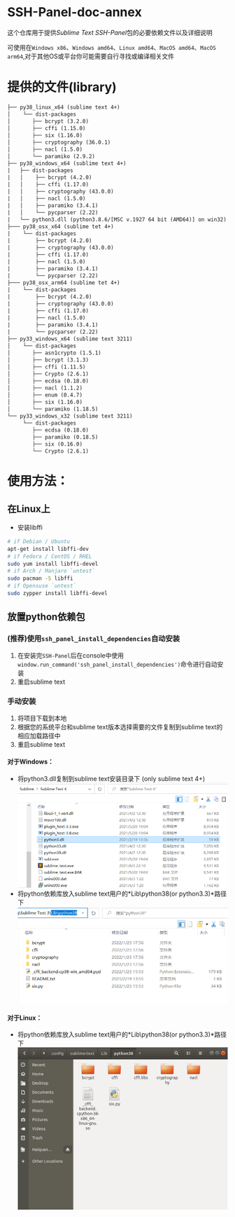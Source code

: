 SSH-Panel-doc-annex
=====================

这个仓库用于提供*Sublime Text SSH-Panel*包的必要依赖文件以及详细说明

可使用在`Windows x86`、`Windows amd64`、`Linux amd64`、`MacOS amd64`、`MacOS arm64`,对于其他OS或平台你可能需要自行寻找或编译相关文件

# 提供的文件(library)
```
├── py38_linux_x64 (sublime text 4+)
│	 └── dist-packages
│		├── bcrypt (3.2.0)
│		├── cffi (1.15.0)
│		├── six (1.16.0)
│		├── cryptography (36.0.1)
│		├── nacl (1.5.0)
│		└── paramiko (2.9.2)
├── py38_windows_x64 (sublime text 4+)
|	├── dist-packages
|	│	 ├── bcrypt (4.2.0)
|	│	 ├── cffi (1.17.0)
|	│	 ├── cryptography (43.0.0)
|	│	 ├── nacl (1.5.0)
|	│	 ├── paramiko (3.4.1)
|	│	 └── pycparser (2.22)
|	└── python3.dll (python3.8.6/[MSC v.1927 64 bit (AMD64)] on win32)
├─── py38_osx_x64 (sublime tet 4+)
|	 └── dist-packages
|		 ├── bcrypt (4.2.0)
|		 ├── cryptography (43.0.0)
|		 ├── cffi (1.17.0)
|		 ├── nacl (1.5.0)
|		 ├── paramiko (3.4.1)
|		 └── pycparser (2.22)
├─── py38_osx_arm64 (sublime tet 4+)
|	 └── dist-packages
|		 ├── bcrypt (4.2.0)
|		 ├── cryptography (43.0.0)
|		 ├── cffi (1.17.0)
|		 ├── nacl (1.5.0)
|		 ├── paramiko (3.4.1)
|		 └── pycparser (2.22)
├── py33_windows_x64 (sublime text 3211)
│	 └── dist-packages
│		├── asn1crypto (1.5.1)
│		├── bcrypt (3.1.3)
│		├── cffi (1.11.5)
│		├── Crypto (2.6.1)
│		├── ecdsa (0.18.0)
│		├── nacl (1.1.2)
│		├── enum (0.4.7)
│		├── six (1.16.0)
│		└── paramiko (1.18.5)
└── py33_windows_x32 (sublime text 3211)
	 └── dist-packages
		├── ecdsa (0.18.0)
		├── paramiko (0.18.5)
		├── six (0.16.0)
		└── Crypto (2.6.1)
```

# 使用方法：

## 在Linux上
* 安装libffi
```bash
# if Debian / Ubuntu
apt-get install libffi-dev
# if Fedora / CentOS / RHEL
sudo yum install libffi-devel
# if Arch / Manjaro `untest`
sudo pacman -S libffi
# if Opensuse `untest`
sudo zypper install libffi-devel
```

## 放置python依赖包

### (推荐)使用`ssh_panel_install_dependencies`自动安装
1. 在安装完`SSH-Panel`后在console中使用`window.run_command('ssh_panel_install_dependencies')`命令进行自动安装
2. 重启sublime text

### 手动安装
1. 将项目下载到本地
2. 根据您的系统平台和sublime text版本选择需要的文件复制到sublime text的相应加载路径中
3. 重启sublime text

#### 对于Windows：
* 将python3.dll复制到sublime text安装目录下 (only sublime text 4+)
![Screenshot](https://raw.githubusercontent.com/Haiquan-27/SSH-Panel-doc-annex/main/dependent_dll.png)
* 将python依赖库放入sublime text用户的*Lib\python38(or python3.3)*路径下
![Screenshot](https://github.com/Haiquan-27/SSH-Panel-doc-annex/blob/main/dependent_win.png?raw=true)

#### 对于Linux：
* 将python依赖库放入sublime text用户的*Lib\python38(or python3.3)*路径下
![Screenshot](https://github.com/Haiquan-27/SSH-Panel-doc-annex/blob/main/dependent_ubuntu.png?raw=true)
